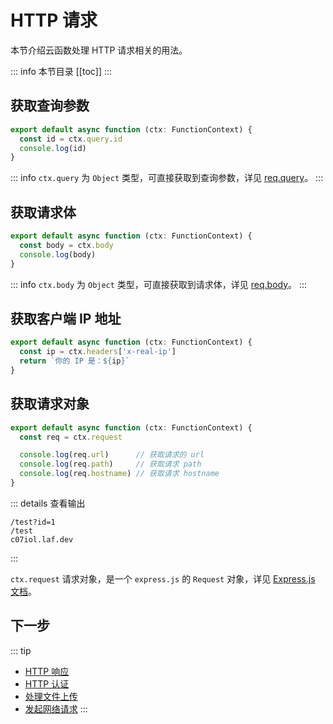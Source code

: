 


# HTTP 请求

本节介绍云函数处理 HTTP 请求相关的用法。

::: info 本节目录
[[toc]]
:::

## 获取查询参数

```typescript
export default async function (ctx: FunctionContext) {
  const id = ctx.query.id
  console.log(id)
}
```

::: info
`ctx.query` 为 `Object` 类型，可直接获取到查询参数，详见 [req.query](https://expressjs.com/en/api.html#req.query)。
:::

## 获取请求体

```typescript
export default async function (ctx: FunctionContext) {
  const body = ctx.body
  console.log(body)
}
```

::: info
`ctx.body` 为 `Object` 类型，可直接获取到请求体，详见 [req.body](https://expressjs.com/en/api.html#req.body)。
:::


## 获取客户端 IP 地址

```typescript
export default async function (ctx: FunctionContext) {
  const ip = ctx.headers['x-real-ip']
  return `你的 IP 是：${ip}`
}

```

## 获取请求对象

```typescript
export default async function (ctx: FunctionContext) {
  const req = ctx.request

  console.log(req.url)      // 获取请求的 url
  console.log(req.path)     // 获取请求 path
  console.log(req.hostname) // 获取请求 hostname
}
```

::: details 查看输出
```text
/test?id=1
/test
c07iol.laf.dev
```
:::

`ctx.request` 请求对象，是一个 `express.js` 的 `Request` 对象，详见 [Express.js 文档](https://expressjs.com/en/api.html#req)。

## 下一步
::: tip
- [HTTP 响应](./response.md)
- [HTTP 认证](./auth.md)
- [处理文件上传](./files.md)
- [发起网络请求](./fetch.md)
:::


